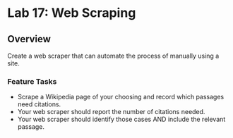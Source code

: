 # Lab 17: Web Scraping

## Overview

Create a web scraper that can automate the process of manually using a site.

### Feature Tasks

- Scrape a Wikipedia page of your choosing and record which passages need citations.  
- Your web scraper should report the number of citations needed.  
- Your web scraper should identify those cases AND include the relevant passage.  

